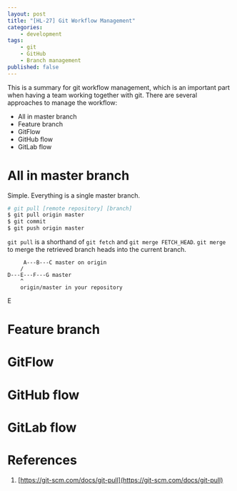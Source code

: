 ```yaml
---
layout: post
title: "[HL-27] Git Workflow Management"
categories:
    - development
tags:
    - git
    - GitHub
    - Branch management
published: false
---
```


This is a summary for git workflow management, which is an important part
when having a team working together with git. There are several approaches
to manage the workflow:

* All in master branch
* Feature branch
* GitFlow
* GitHub flow
* GitLab flow

# All in master branch

Simple. Everything is a single master branch.

```bash
# git pull [remote repository] [branch]
$ git pull origin master
$ git commit
$ git push origin master
```

`git pull` is a shorthand of `git fetch` and `git merge FETCH_HEAD`.
`git merge` to merge the retrieved branch heads into the current branch.

```
     A---B---C master on origin
    /
D---E---F---G master
    ^
    origin/master in your repository
```

E

# Feature branch


# GitFlow


# GitHub flow


# GitLab flow


# References

1. [https://git-scm.com/docs/git-pull](https://git-scm.com/docs/git-pull)
